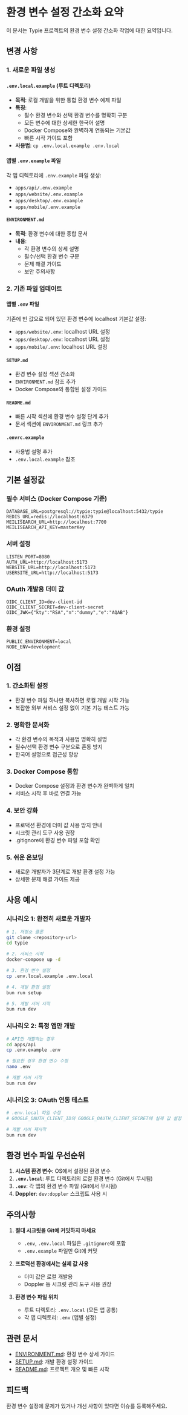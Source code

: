 # 환경 변수 설정 간소화 요약

이 문서는 Typie 프로젝트의 환경 변수 설정 간소화 작업에 대한 요약입니다.

## 변경 사항

### 1. 새로운 파일 생성

#### `.env.local.example` (루트 디렉토리)
- **목적**: 로컬 개발을 위한 통합 환경 변수 예제 파일
- **특징**:
  - 필수 환경 변수와 선택 환경 변수를 명확히 구분
  - 모든 변수에 대한 상세한 한국어 설명
  - Docker Compose와 완벽하게 연동되는 기본값
  - 빠른 시작 가이드 포함
- **사용법**: `cp .env.local.example .env.local`

#### 앱별 `.env.example` 파일
각 앱 디렉토리에 `.env.example` 파일 생성:
- `apps/api/.env.example`
- `apps/website/.env.example`
- `apps/desktop/.env.example`
- `apps/mobile/.env.example`

#### `ENVIRONMENT.md`
- **목적**: 환경 변수에 대한 종합 문서
- **내용**:
  - 각 환경 변수의 상세 설명
  - 필수/선택 환경 변수 구분
  - 문제 해결 가이드
  - 보안 주의사항

### 2. 기존 파일 업데이트

#### 앱별 `.env` 파일
기존에 빈 값으로 되어 있던 환경 변수에 localhost 기본값 설정:
- `apps/website/.env`: localhost URL 설정
- `apps/desktop/.env`: localhost URL 설정
- `apps/mobile/.env`: localhost URL 설정

#### `SETUP.md`
- 환경 변수 설정 섹션 간소화
- `ENVIRONMENT.md` 참조 추가
- Docker Compose와 통합된 설정 가이드

#### `README.md`
- 빠른 시작 섹션에 환경 변수 설정 단계 추가
- 문서 섹션에 `ENVIRONMENT.md` 링크 추가

#### `.envrc.example`
- 사용법 설명 추가
- `.env.local.example` 참조

## 기본 설정값

### 필수 서비스 (Docker Compose 기준)

```env
DATABASE_URL=postgresql://typie:typie@localhost:5432/typie
REDIS_URL=redis://localhost:6379
MEILISEARCH_URL=http://localhost:7700
MEILISEARCH_API_KEY=masterKey
```

### 서버 설정

```env
LISTEN_PORT=8080
AUTH_URL=http://localhost:5173
WEBSITE_URL=http://localhost:5173
USERSITE_URL=http://localhost:5173
```

### OAuth 개발용 더미 값

```env
OIDC_CLIENT_ID=dev-client-id
OIDC_CLIENT_SECRET=dev-client-secret
OIDC_JWK={"kty":"RSA","n":"dummy","e":"AQAB"}
```

### 환경 설정

```env
PUBLIC_ENVIRONMENT=local
NODE_ENV=development
```

## 이점

### 1. 간소화된 설정
- 환경 변수 파일 하나만 복사하면 로컬 개발 시작 가능
- 복잡한 외부 서비스 설정 없이 기본 기능 테스트 가능

### 2. 명확한 문서화
- 각 환경 변수의 목적과 사용법 명확히 설명
- 필수/선택 환경 변수 구분으로 혼동 방지
- 한국어 설명으로 접근성 향상

### 3. Docker Compose 통합
- Docker Compose 설정과 환경 변수가 완벽하게 일치
- 서비스 시작 후 바로 연결 가능

### 4. 보안 강화
- 프로덕션 환경에 더미 값 사용 방지 안내
- 시크릿 관리 도구 사용 권장
- .gitignore에 환경 변수 파일 포함 확인

### 5. 쉬운 온보딩
- 새로운 개발자가 3단계로 개발 환경 설정 가능
- 상세한 문제 해결 가이드 제공

## 사용 예시

### 시나리오 1: 완전히 새로운 개발자

```bash
# 1. 저장소 클론
git clone <repository-url>
cd typie

# 2. 서비스 시작
docker-compose up -d

# 3. 환경 변수 설정
cp .env.local.example .env.local

# 4. 개발 환경 설정
bun run setup

# 5. 개발 서버 시작
bun run dev
```

### 시나리오 2: 특정 앱만 개발

```bash
# API만 개발하는 경우
cd apps/api
cp .env.example .env

# 필요한 경우 환경 변수 수정
nano .env

# 개발 서버 시작
bun run dev
```

### 시나리오 3: OAuth 연동 테스트

```bash
# .env.local 파일 수정
# GOOGLE_OAUTH_CLIENT_ID와 GOOGLE_OAUTH_CLIENT_SECRET에 실제 값 설정

# 개발 서버 재시작
bun run dev
```

## 환경 변수 파일 우선순위

1. **시스템 환경 변수**: OS에서 설정된 환경 변수
2. **`.env.local`**: 루트 디렉토리의 로컬 환경 변수 (Git에서 무시됨)
3. **`.env`**: 각 앱의 환경 변수 파일 (Git에서 무시됨)
4. **Doppler**: `dev:doppler` 스크립트 사용 시

## 주의사항

1. **절대 시크릿을 Git에 커밋하지 마세요**
   - `.env`, `.env.local` 파일은 `.gitignore`에 포함
   - `.env.example` 파일만 Git에 커밋

2. **프로덕션 환경에서는 실제 값 사용**
   - 더미 값은 로컬 개발용
   - Doppler 등 시크릿 관리 도구 사용 권장

3. **환경 변수 파일 위치**
   - 루트 디렉토리: `.env.local` (모든 앱 공통)
   - 각 앱 디렉토리: `.env` (앱별 설정)

## 관련 문서

- [ENVIRONMENT.md](../ENVIRONMENT.md): 환경 변수 상세 가이드
- [SETUP.md](../SETUP.md): 개발 환경 설정 가이드
- [README.md](../README.md): 프로젝트 개요 및 빠른 시작

## 피드백

환경 변수 설정에 문제가 있거나 개선 사항이 있다면 이슈를 등록해주세요.
